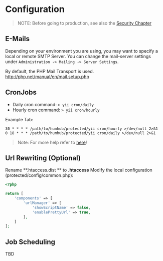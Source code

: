 Configuration
=============

> NOTE: Before going to production, see also the [Security Chapter](security.md)


E-Mails
-------

Depending on your environment you are using, you may want to specify a local or remote SMTP Server.
You can change the mail-server settings under `Administration -> Mailing -> Server Settings`.

By default, the PHP Mail Transport is used. <http://php.net/manual/en/mail.setup.php>



CronJobs
--------

 - Daily cron command: `> yii cron/daily`
 - Hourly cron command: `> yii cron/hourly`

Example Tab:

```
30 * * * * /path/to/humhub/protected/yii cron/hourly >/dev/null 2>&1
0 18 * * * /path/to/humhub/protected/yii cron/daily >/dev/null 2>&1
```
> Note: For more help refer to [here](cron-jobs.md)!

Url Rewriting (Optional)
------------------------

Rename **.htaccess.dist ** to **.htaccess**
Modify the local configuration (protected/config/common.php):

```php
<?php

return [
    'components' => [
        'urlManager' => [
            'showScriptName' => false,
            'enablePrettyUrl' => true,
        ],
    ]
];

```  


Job Scheduling
--------------

TBD

